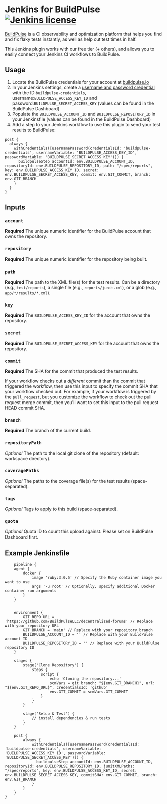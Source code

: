 
# Jenkins for BuildPulse [![Jenkins license](https://img.shields.io/badge/license-MIT-blue.svg)](./LICENSE)
[BuildPulse](https://buildpulse.io/products/flaky-tests) is a CI observability and optimization platform that helps you find and fix flaky tests instantly, as well as help cut test times in half.

This Jenkins plugin works with our free tier (+ others), and allows you to easily connect your Jenkins CI workflows to BuildPulse.

## Usage

1. Locate the BuildPulse credentials for your account at [buildpulse.io][]
2. In your Jenkins settings, create a [username and password credential](https://www.jenkins.io/doc/book/using/using-credentials/) with the ID:`buildpulse-credentials`, username:`BUILDPULSE_ACCESS_KEY_ID` and password:`BUILDPULSE_SECRET_ACCESS_KEY` (values can be found in the BuildPulse Dashboard)
3. Populate the `BUILDPULSE_ACCOUNT_ID` and `BUILDPULSE_REPOSITORY_ID` in your Jenkinsfile (values can be found in the BuildPulse Dashboard)
4. Add a step to your Jenkins workflow to use this plugin to send your test results to BuildPulse:
```
post {
  always {
    withCredentials([usernamePassword(credentialsId: 'buildpulse-credentials', usernameVariable: 'BUILDPULSE_ACCESS_KEY_ID', passwordVariable: 'BUILDPULSE_SECRET_ACCESS_KEY')]) {
      buildpulseStep accountId: env.BUILDPULSE_ACCOUNT_ID, repositoryId: env.BUILDPULSE_REPOSITORY_ID, path: "/spec/reports", key: env.BUILDPULSE_ACCESS_KEY_ID, secret: env.BUILDPULSE_SECRET_ACCESS_KEY, commit: env.GIT_COMMIT, branch: env.GIT_BRANCH
    }
  }
}
```
## Inputs

### `account`

**Required** The unique numeric identifier for the BuildPulse account that owns the repository.

### `repository`

**Required** The unique numeric identifier for the repository being built.

### `path`

**Required** The path to the XML file(s) for the test results. Can be a directory (e.g., `test/reports`), a single file (e.g., `reports/junit.xml`), or a glob (e.g., `app/*/results/*.xml`).

### `key`

**Required** The `BUILDPULSE_ACCESS_KEY_ID` for the account that owns the repository.

### `secret`

**Required** The `BUILDPULSE_SECRET_ACCESS_KEY` for the account that owns the repository.

### `commit`

**Required** The SHA for the commit that produced the test results.

If your workflow checks out a _different_ commit than the commit that triggered the workflow, then use this input to specify the commit SHA that your workflow checked out. For example, if your workflow is triggered by the `pull_request`, but you customize the workflow to check out the pull request merge commit, then you'll want to set this input to the pull request HEAD commit SHA.

### `branch`

**Required** The branch of the current build.

### `repositoryPath`

_Optional_ The path to the local git clone of the repository (default: workspace directory).

### `coveragePaths`

_Optional_ The paths to the coverage file(s) for the test results (space-separated).

### `tags`

_Optional_ Tags to apply to this build (space-separated).

### `quota`

_Optional_ Quota ID to count this upload against. Please set on BuildPulse Dashboard first.

## Example Jenkinsfile
```
    pipeline {
    agent {
        docker {
            image 'ruby:3.0.5' // Specify the Ruby container image you want to use
            args '-u root' // Optionally, specify additional Docker container run arguments
        }
    }


    environment {
        GIT_REPO_URL = 'https://github.com/BuildPulseLLC/decentralized-forums' // Replace with your repository URL
        GIT_BRANCH = 'main' // Replace with your repository branch
        BUILDPULSE_ACCOUNT_ID = '' // Replace with your BuildPulse account ID
        BUILDPULSE_REPOSITORY_ID = '' // Replace with your BuildPulse repository ID
    }

    stages {
        stage('Clone Repository') {
            steps {
                script {
                    echo 'Cloning the repository...'
                    scmVars = git branch: "${env.GIT_BRANCH}", url: "${env.GIT_REPO_URL}", credentialsId: 'github'
                    env.GIT_COMMIT = scmVars.GIT_COMMIT
                }
            }
        }

        stage('Setup & Test') {
            // install dependencies & run tests
        }
    }

    post {
        always {
            withCredentials([usernamePassword(credentialsId: 'buildpulse-credentials', usernameVariable: 'BUILDPULSE_ACCESS_KEY_ID', passwordVariable: 'BUILDPULSE_SECRET_ACCESS_KEY')]) {
              buildpulseStep accountId: env.BUILDPULSE_ACCOUNT_ID, repositoryId: env.BUILDPULSE_REPOSITORY_ID, junitXMLPaths: "/spec/reports", key: env.BUILDPULSE_ACCESS_KEY_ID, secret: env.BUILDPULSE_SECRET_ACCESS_KEY, commitSHA: env.GIT_COMMIT, branch: env.GIT_BRANCH
            }
        }
    }
}
```

[buildpulse.io]: https://buildpulse.io

